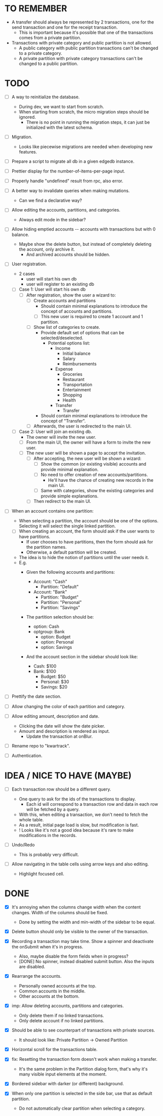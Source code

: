 # TO REMEMBER

- A transfer should always be represented by 2 transactions, one for the send
  transaction and one for the receipt transaction.
  - This is important because it's possible that one of the transactions comes
    from a private partition.
- Transactions with private category and public partition is not allowed.
  - A public category with public partition transactions can't be changed to a
    private category.
  - A private partition with private category transactions can't be changed to a
    public partition.


# TODO

* [ ] A way to reinitialize the database.
  - During dev, we want to start from scratch.
  - When starting from scratch, the micro migration steps should be ignored.
    - There is no point in running the migration steps, it can just be
      initialized with the latest schema.

* [ ] Migration.
  - Looks like piecewise migrations are needed when developing new features.

* [ ] Prepare a script to migrate all db in a given edgedb instance.

* [ ] Prettier display for the number-of-items-per-page input.

* [ ] Properly handle "undefined" result from rpc, also error.

* [ ] A better way to invalidate queries when making mutations.
  - Can we find a declarative way?

* [ ] Allow editing the accounts, partitions, and categories.
  - Always edit mode in the sidebar?

* [ ] Allow hiding emptied accounts -- accounts with transactions but with 0
  balance.
  - Maybe show the delete button, but instead of completely deleting the
    account, only archive it.
    - And archived accounts should be hidden.

* [ ] User registration.
  - 2 cases
    - user will start his own db
    - user will register to an existing db
  * [ ] Case 1: User will start his own db
    * [ ] After registration, show the user a wizard to:
      * [ ] Create accounts and partitions
        - Should contain minimal explanations to introduce the concept of
          accounts and partitions.
        * [ ] This new user is required to create 1 account and 1 partition.
      * [ ] Show list of categories to create.
        - Provide default set of options that can be selected/deselected.
          - Potential options list:
            - Income
              - Initial balance
              - Salary
              - Reimbursements
            - Expense
              - Groceries
              - Restaurant
              - Transportation
              - Entertainment
              - Shopping
              - Health
            - Transfer
              - Transfer
        - Should contain minimal explanations to introduce the concept of
          "Transfer".
      * [ ] Afterwards, the user is redirected to the main UI.

  * [ ] Case 2: User will join an existing db.
    - The owner will invite the new user.
    * [ ] From the main UI, the owner will have a form to invite the new user.
    * [ ] The new user will be shown a page to accept the invitation.
      * [ ] After accepting, the new user will be shown a wizard:
        * [ ] Show the common (or existing visible) accounts and provide minimal
          explanation.
        * [ ] No need to offer creation of new accounts/partitions.
          - He'll have the chance of creating new records in the main UI.
        * [ ] Same with categories, show the existing categories and provide
          simple explanations.
      * [ ] Then redirect to the main UI.

* [ ] When an account contains one partition:
  - When selecting a partition, the account should be one of the options.
    Selecting it will select the single linked partition.
  - [ ] When creating an account, the form should ask if the user wants to have
    partitions.
    - If user chooses to have partitions, then the form should ask for the
      partition names.
    - Otherwise, a default partition will be created.
  - The idea is to hide the notion of partitions until the user needs it.
  - E.g.
    - Given the following accounts and partitions:
      - Account: "Cash"
        - Partition: "Default"
      - Account: "Bank"
        - Partition: "Budget"
        - Partition: "Personal"
        - Partition: "Savings"

    - The partition selection should be:
      - option: Cash
      - optgroup: Bank
        - option: Budget
        - option: Personal
        - option: Savings

    - And the account section in the sidebar should look like:
      - Cash:        $100
      - Bank:        $100
        - Budget:     $50
        - Personal:   $30
        - Savings:    $20

* [ ] Prettify the date section.

* [ ] Allow changing the color of each partition and category.

* [ ] Allow editing amount, description and date.
  - Clicking the date will show the date picker.
  - Amount and description is rendered as input.
    - Update the transaction at onBlur.

* [ ] Rename repo to "kwartrack".

* [ ] Authentication.

# IDEA / NICE TO HAVE (MAYBE)

* [ ] Each transaction row should be a different query.
  - One query to ask for the ids of the transactions to display.
    - Each id will correspond to a transaction row and data in each row will be
      fetched by a query.
  - With this, when editing a transaction, we don't need to fetch the whole
    table.
  - As a result, initial page load is slow, but modification is fast.
  - ! Looks like it's not a good idea because it's rare to make modifications in
      the records.

* [ ] Undo/Redo
  - This is probably very difficult.

* [ ] Allow navigating in the table cells using arrow keys and also editing.
  - Highlight focused cell.



# DONE

* [X] It's annoying when the columns change width when the content changes.
  Width of the columns should be fixed.
  * Done by setting the width and min-width of the sidebar to be equal.

* [X] Delete button should only be visible to the owner of the transaction.

* [X] Recording a transaction may take time. Show a spinner and deactivate the
  onSubmit when it's in progress.
  - Also, maybe disable the form fields when in progress?
  - [DONE] No spinner, instead disabled submit button. Also the inputs are
    disabled.

* [X] Rearrange the accounts.
  - Personally owned accounts at the top.
  - Common accounts in the middle.
  - Other accounts at the bottom.

* [X] imp: Allow deleting accounts, partitions and categories.
  - Only delete them if no linked transactions.
  - Only delete account if no linked partitions.

* [X] Should be able to see counterpart of transactions with private sources.
  - It should look like: Private Partition -> Owned Partition

* [X] Horizontal scroll for the transactions table.

* [X] fix: Resetting the transaction form doesn't work when making a transfer.
  - It's the same problem in the Partition dialog form, that's why it's many
    visible input elements at the moment.

* [X] Bordered sidebar with darker (or different) background.

* [X] When only one partition is selected in the side bar, use that as default
  partition.
  - Do not automatically clear partition when selecting a category.
